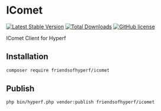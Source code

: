 # IComet

[![Latest Stable Version](https://poser.pugx.org/friendsofhyperf/icomet/version.png)](https://packagist.org/packages/friendsofhyperf/icomet)
[![Total Downloads](https://poser.pugx.org/friendsofhyperf/icomet/d/total.png)](https://packagist.org/packages/friendsofhyperf/icomet)
[![GitHub license](https://img.shields.io/github/license/friendsofhyperf/icomet)](https://github.com/friendsofhyperf/icomet)

IComet Client for Hyperf

## Installation

```bash
composer require friendsofhyperf/icomet
```

## Publish

```bash
php bin/hyperf.php vendor:publish friendsofhyperf/icomet
```
